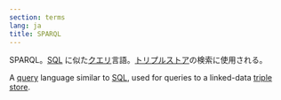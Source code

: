 ```yaml
---
section: terms
lang: ja
title: SPARQL
---
```


SPARQL。[SQL](/glossary/ja/terms/sql/) に似た[クエリ](/glossary/ja/terms/query/)言語。[トリプルストア](/glossary/ja/terms/triple-store/)の検索に使用される。

A [query](/glossary/en/terms/query/) language similar to [SQL](/glossary/en/terms/sql/), used for queries to a linked-data [triple store](/glossary/en/terms/triple-store/).
